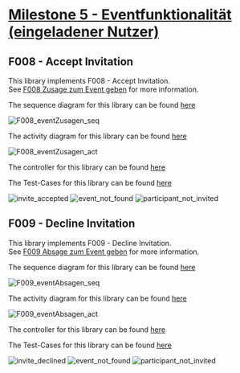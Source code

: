 # [Milestone 5 - Eventfunktionalität (eingeladener Nutzer)](https://github.com/party-time-2/party-time/milestone/5)

## F008 - Accept Invitation

This library implements F008 - Accept Invitation.  
See [F008 Zusage zum Event geben](https://github.com/party-time-2/party-time/issues/8) for more information.

The sequence diagram for this library can be found [here](/docs/F008/F008_zusageZumEventGeben_seq.plantuml)

![F008_eventZusagen_seq](/docs/PNG/F008/F008_zusageZumEventGeben_seq.png)

The activity diagram for this library can be found [here](/docs/F008/F008_zusageZumEventGeben_act.plantuml)

![F008_eventZusagen_act](/docs/PNG/F008/F008_zusageZumEventGeben_act.png)

The controller for this library can be found [here](/apps/party-time-backend/src/main/java/com/partytime/api/controller/EventParticipantController.java)

The Test-Cases for this library can be found [here](/apps/party-time-frontend-e2e/src/e2e/invitation.cy.ts)

![invite_accepted](/docs/PNG/F008/Tests/accept-invite%20success%20--%20should%20show%20invite_accepted.png)
![event_not_found](/docs/PNG/F008/Tests/accet-invite%20error%20--%20should%20show%20event_not_found.png)
![participant_not_invited](/docs/PNG/F008/Tests/accet-invite%20error%20--%20should%20show%20participant_not_invited.png)

## F009 - Decline Invitation

This library implements F009 - Decline Invitation.  
See [F009 Absage zum Event geben](https://github.com/party-time-2/party-time/issues/9) for more information.

The sequence diagram for this library can be found [here](/docs/F009/F009_absageZumEventGeben_seq.plantuml)

![F009_eventAbsagen_seq](/docs/PNG/F009/F009_absageZumEventGeben_seq.png)

The activity diagram for this library can be found [here](/docs/F009/F009_absageZumEventGeben_act.plantuml)

![F009_eventAbsagen_act](/docs/PNG/F009/F009_absageZumEventGeben_act.png)

The controller for this library can be found [here](/apps/party-time-backend/src/main/java/com/partytime/api/controller/EventParticipantController.java)

The Test-Cases for this library can be found [here](/apps/party-time-frontend-e2e/src/e2e/invitation.cy.ts)

![invite_declined](/docs/PNG/F009/Tests/decline-invite%20success%20--%20should%20show%20invite_declined.png)
![event_not_found](/docs/PNG/F009/Tests/decline-invite%20error%20--%20should%20show%20event_not_found.png)
![participant_not_invited](/docs/PNG/F009/Tests/decline-invite%20error%20--%20should%20show%20participant_not_invited.png)
